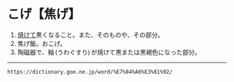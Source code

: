 # こげ【焦げ】

1.  [焼けて](やけ（焼け）)黒くなること。また、そのものや、その部分。
2.  焦げ飯。おこげ。
3.  陶磁器で、釉 (うわぐすり) が焼けて黒または黒褐色になった部分。

---
`https://dictionary.goo.ne.jp/word/%E7%84%A6%E3%81%92/`